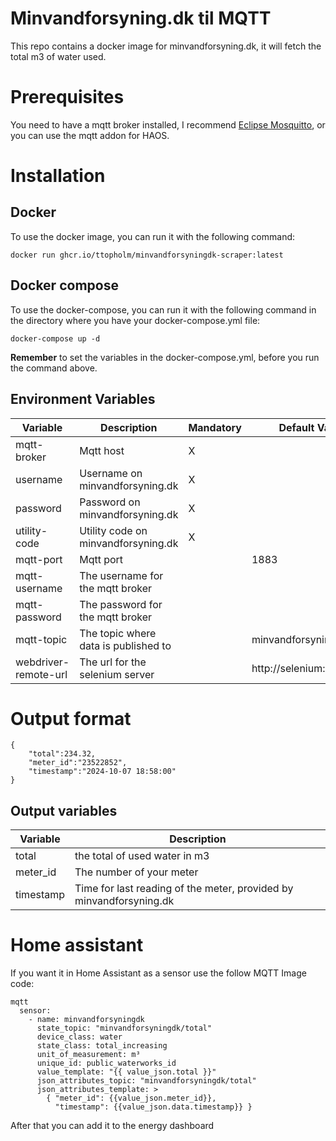 # Minvandforsyning.dk til MQTT
This repo contains a docker image for minvandforsyning.dk, it will fetch the total m3 of water used.

# Prerequisites
You need to have a mqtt broker installed, I recommend [Eclipse Mosquitto](https://mosquitto.org), or you can use the mqtt addon for HAOS.

# Installation

## Docker
To use the docker image, you can run it with the following command:
```
docker run ghcr.io/ttopholm/minvandforsyningdk-scraper:latest
```

## Docker compose

To use the docker-compose, you can run it with the following command in the directory where you have your docker-compose.yml file:
```
docker-compose up -d
```

<b>Remember</b> to set the variables in the docker-compose.yml, before you run the command above.

## Environment Variables
| Variable      | Description | Mandatory | Default Value |
| ----------- | ----------- | ----------- | ----------- |
| mqtt-broker      | Mqtt host | X ||
| username     | Username on minvandforsyning.dk | X ||
| password      | Password on minvandforsyning.dk| X ||
| utility-code      | Utility code on minvandforsyning.dk       | X ||
| mqtt-port    | Mqtt port | | 1883 |
| mqtt-username   | The username for the mqtt broker | |  |
| mqtt-password   | The password for the mqtt broker | |  |
| mqtt-topic   | The topic where  data is published to | | minvandforsyningdk/total |
| webdriver-remote-url   | The url for the selenium server | | http://selenium:4444 |


# Output format
```
{
    "total":234.32,
    "meter_id":"23522852",
    "timestamp":"2024-10-07 18:58:00"
}
```
## Output variables
| Variable      | Description | 
| ----------- | ----------- | 
| total     | the total of used water in m3 |
| meter_id     | The number of your meter | 
| timestamp      | Time for last reading of the meter, provided by minvandforsyning.dk|

# Home assistant
If you want it in Home Assistant as a sensor use the follow MQTT Image code:

```
mqtt
  sensor:
    - name: minvandforsyningdk
      state_topic: "minvandforsyningdk/total"
      device_class: water
      state_class: total_increasing
      unit_of_measurement: m³
      unique_id: public_waterworks_id
      value_template: "{{ value_json.total }}"
      json_attributes_topic: "minvandforsyningdk/total"
      json_attributes_template: >
        { "meter_id": {{value_json.meter_id}},
          "timestamp": {{value_json.data.timestamp}} }
```

After that you can add it to the energy dashboard